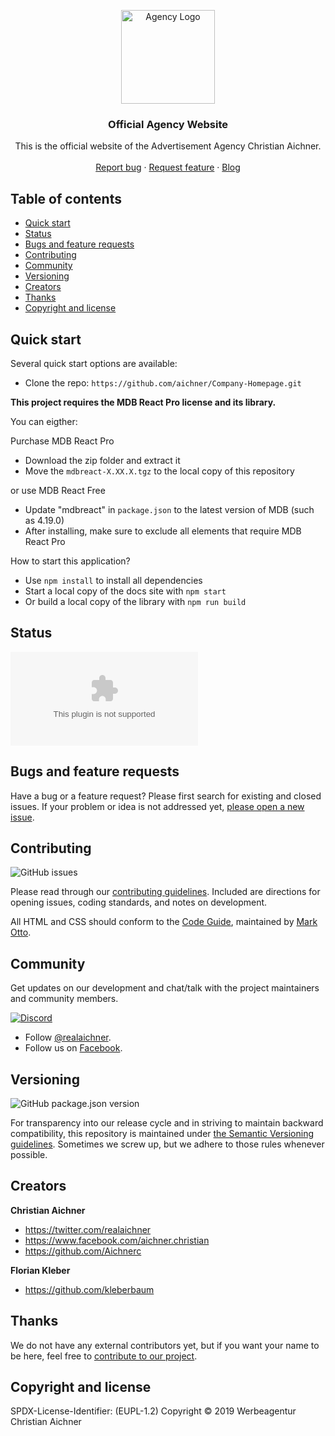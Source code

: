 <p align="center">
  <a href="https://www.aichner-christian.com/" target="_blank" rel="noopener noreferrer">
    <img src="https://www.aichner-christian.com/img/logo/logo_web.png" alt="Agency Logo" height="150">
  </a>
</p>

<h3 align="center">Official Agency Website</h3>

<p align="center">
  This is the official website of the Advertisement Agency Christian Aichner.
  <br>
  <br>
  <a href="https://github.com/aichner/Company-Homepage/issues/new?template=bug_report.md">Report bug</a>
  ·
  <a href="https://github.com/aichner/Company-Homepage/issues/new?template=feature_request.md">Request feature</a>
  ·
  <a href="https://blog.aichner-christian.com/">Blog</a>
</p>

## Table of contents
- [Quick start](#quick-start)
- [Status](#status)
- [Bugs and feature requests](#bugs-and-feature-requests)
- [Contributing](#contributing)
- [Community](#community)
- [Versioning](#versioning)
- [Creators](#creators)
- [Thanks](#thanks)
- [Copyright and license](#copyright-and-license)


## [](#quick-start)Quick start 

Several quick start options are available:

- Clone the repo: `https://github.com/aichner/Company-Homepage.git`

**This project requires the MDB React Pro license and its library.**

You can eigther:

Purchase MDB React Pro
- Download the zip folder and extract it
- Move the `mdbreact-X.XX.X.tgz` to the local copy of this repository

or use MDB React Free
- Update "mdbreact" in `package.json` to the latest version of MDB (such as 4.19.0)
- After installing, make sure to exclude all elements that require MDB React Pro

How to start this application?
- Use `npm install` to install all dependencies
- Start a local copy of the docs site with `npm start`
- Or build a local copy of the library with `npm run build`

## [](#status)Status

![Website](https://img.shields.io/website/https/www.aichner-christian.com?label=website)

## [](#bug-and-feature-requests)Bugs and feature requests

Have a bug or a feature request? Please first search for existing and closed issues. If your problem or idea is not addressed yet, [please open a new issue](https://github.com/aichner/Company-Homepage/issues/new/choose).

## [](#contributing)Contributing

![GitHub issues](https://img.shields.io/github/issues-raw/aichner/Company-Homepage)

Please read through our [contributing guidelines](https://github.com/aichner/Company-Homepage/blob/master/CONTRIBUTING.md). Included are directions for opening issues, coding standards, and notes on development.

All HTML and CSS should conform to the [Code Guide](https://github.com/mdo/code-guide), maintained by [Mark Otto](https://github.com/mdo).

## [](#community)Community

Get updates on our development and chat/talk with the project maintainers and community members.

[![Discord][discord-badge]][discord]

- Follow [@realaichner](https://twitter.com/realaichner).
- Follow us on [Facebook](https://www.facebook.com/werbeagentur.aichner).


## [](#versioning)Versioning

![GitHub package.json version](https://img.shields.io/github/package-json/v/aichner/Company-Homepage)

For transparency into our release cycle and in striving to maintain backward compatibility, this repository is maintained under [the Semantic Versioning guidelines](https://semver.org/). Sometimes we screw up, but we adhere to those rules whenever possible.

## [](#creators)Creators

**Christian Aichner**

- <https://twitter.com/realaichner>
- <https://www.facebook.com/aichner.christian>
- <https://github.com/Aichnerc>

**Florian Kleber**

- <https://github.com/kleberbaum>

## [](#thanks)Thanks

We do not have any external contributors yet, but if you want your name to be here, feel free to [contribute to our project](#contributing).

## [](#copyright-and-license)Copyright and license

SPDX-License-Identifier: (EUPL-1.2)
Copyright © 2019 Werbeagentur Christian Aichner

[discord-badge]: https://img.shields.io/badge/Discord-Join%20chat%20%E2%86%92-738bd7.svg
[discord]: https://discord.gg/dnxUJmk
